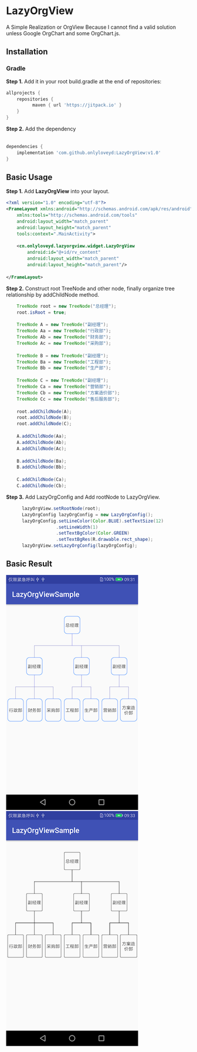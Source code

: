 # LazyOrgView
A Simple Realization or OrgView Because I cannot find a valid solution unless Google OrgChart and some OrgChart.js.

## Installation
### Gradle
**Step 1.** Add it in your root build.gradle at the end of repositories:
```groovy
allprojects {
    repositories {
	      maven { url 'https://jitpack.io' }
    }
}
``` 
**Step 2.** Add the dependency
```groovy

dependencies {
    implementation 'com.github.onlyloveyd:LazyOrgView:v1.0'
}
```

## Basic Usage
**Step 1.** Add **LazyOrgView** into your layout.
```xml
<?xml version="1.0" encoding="utf-8"?>
<FrameLayout xmlns:android="http://schemas.android.com/apk/res/android"
    xmlns:tools="http://schemas.android.com/tools"
    android:layout_width="match_parent"
    android:layout_height="match_parent"
    tools:context=".MainActivity">

    <cn.onlyloveyd.lazyorgview.widget.LazyOrgView
        android:id="@+id/rv_content"
        android:layout_width="match_parent"
        android:layout_height="match_parent"/>

</FrameLayout>
```
**Step 2.** Construct root TreeNode and other node, finally organize tree relationship by
addChildNode method.
```java
    TreeNode root = new TreeNode("总经理");
    root.isRoot = true;

    TreeNode A = new TreeNode("副经理");
    TreeNode Aa = new TreeNode("行政部");
    TreeNode Ab = new TreeNode("财务部");
    TreeNode Ac = new TreeNode("采购部");

    TreeNode B = new TreeNode("副经理");
    TreeNode Ba = new TreeNode("工程部");
    TreeNode Bb = new TreeNode("生产部");
    
    TreeNode C = new TreeNode("副经理");
    TreeNode Ca = new TreeNode("营销部");
    TreeNode Cb = new TreeNode("方案造价部");
    TreeNode Cc = new TreeNode("售后服务部");
    
    root.addChildNode(A);
    root.addChildNode(B);
    root.addChildNode(C);
    
    A.addChildNode(Aa);
    A.addChildNode(Ab);
    A.addChildNode(Ac);
    
    B.addChildNode(Ba);
    B.addChildNode(Bb);
    
    C.addChildNode(Ca);
    C.addChildNode(Cb);
```
**Step 3.** Add LazyOrgConfig and Add rootNode to LazyOrgView. 
```java
	  lazyOrgView.setRootNode(root);
	  LazyOrgConfig lazyOrgConfig = new LazyOrgConfig();
	  lazyOrgConfig.setLineColor(Color.BLUE).setTextSize(12)
	               .setLineWidth(1)
	               .setTextBgColor(Color.GREEN)
	               .setTextBgRes(R.drawable.rect_shape);
	  lazyOrgView.setLazyOrgConfig(lazyOrgConfig);
```
## Basic Result
![letter](screenshot/1.png)
![symbol](screenshot/2.png)

